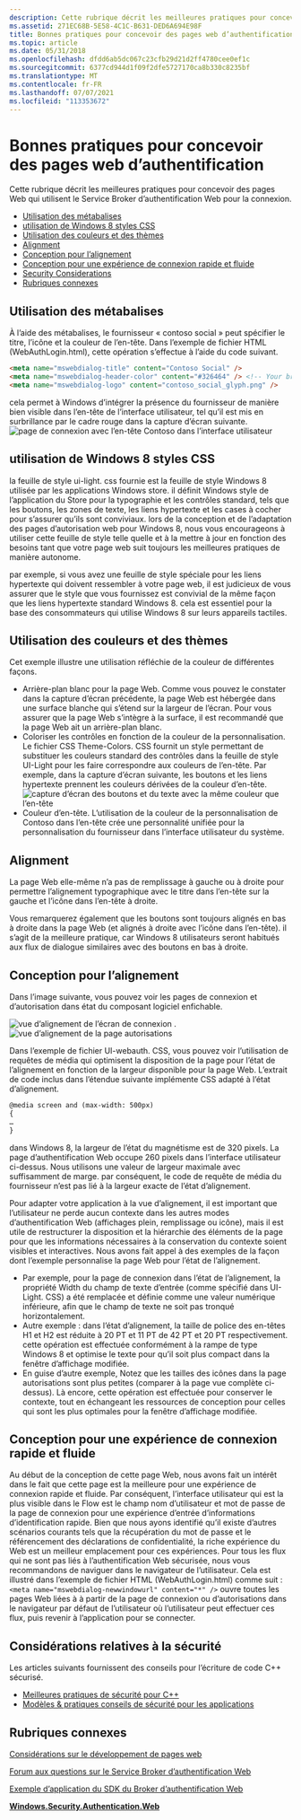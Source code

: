 ```yaml
---
description: Cette rubrique décrit les meilleures pratiques pour concevoir des pages Web qui utilisent le Service Broker d’authentification Web pour la connexion.
ms.assetid: 271EC68B-5E58-4C1C-B631-DED6A694E98F
title: Bonnes pratiques pour concevoir des pages web d’authentification
ms.topic: article
ms.date: 05/31/2018
ms.openlocfilehash: dfdd6ab5dc067c23cfb29d21d2ff4780cee0ef1c
ms.sourcegitcommit: 6377cd944d1f09f2dfe5727170ca8b330c8235bf
ms.translationtype: MT
ms.contentlocale: fr-FR
ms.lasthandoff: 07/07/2021
ms.locfileid: "113353672"
---
```

# <a name="best-practices-for-designing-authentication-web-pages"></a>Bonnes pratiques pour concevoir des pages web d’authentification

Cette rubrique décrit les meilleures pratiques pour concevoir des pages Web qui utilisent le Service Broker d’authentification Web pour la connexion.

-   [Utilisation des métabalises](#use-of-metatags)
-   [utilisation de Windows 8 styles CSS](#use-of-windows-8-css-styling)
-   [Utilisation des couleurs et des thèmes](#use-of-color-and-themes)
-   [Alignment](#alignment)
-   [Conception pour l’alignement](#designing-for-snap)
-   [Conception pour une expérience de connexion rapide et fluide](#designing-for-a-fast-and-fluid-login-experience)
-   [Security Considerations](#security-considerations)
-   [Rubriques connexes](#related-topics)

## <a name="use-of-metatags"></a>Utilisation des métabalises

À l’aide des métabalises, le fournisseur « contoso social » peut spécifier le titre, l’icône et la couleur de l’en-tête. Dans l’exemple de fichier HTML (WebAuthLogin.html), cette opération s’effectue à l’aide du code suivant.


```HTML
<meta name="mswebdialog-title" content="Contoso Social" />
<meta name="mswebdialog-header-color" content="#326464" /> <!-- Your brand color -->
<meta name="mswebdialog-logo" content="contoso_social_glyph.png" />
```



cela permet à Windows d’intégrer la présence du fournisseur de manière bien visible dans l’en-tête de l’interface utilisateur, tel qu’il est mis en surbrillance par le cadre rouge dans la capture d’écran suivante. ![page de connexion avec l’en-tête Contoso dans l’interface utilisateur](images/wab-figure17.png)

## <a name="use-of-windows-8-css-styling"></a>utilisation de Windows 8 styles CSS

la feuille de style ui-light. css fournie est la feuille de style Windows 8 utilisée par les applications Windows store. il définit Windows style de l’application du Store pour la typographie et les contrôles standard, tels que les boutons, les zones de texte, les liens hypertexte et les cases à cocher pour s’assurer qu’ils sont conviviaux. lors de la conception et de l’adaptation des pages d’autorisation web pour Windows 8, nous vous encourageons à utiliser cette feuille de style telle quelle et à la mettre à jour en fonction des besoins tant que votre page web suit toujours les meilleures pratiques de manière autonome.

par exemple, si vous avez une feuille de style spéciale pour les liens hypertexte qui doivent ressembler à votre page web, il est judicieux de vous assurer que le style que vous fournissez est convivial de la même façon que les liens hypertexte standard Windows 8. cela est essentiel pour la base des consommateurs qui utilise Windows 8 sur leurs appareils tactiles.

## <a name="use-of-color-and-themes"></a>Utilisation des couleurs et des thèmes

Cet exemple illustre une utilisation réfléchie de la couleur de différentes façons.

-   Arrière-plan blanc pour la page Web. Comme vous pouvez le constater dans la capture d’écran précédente, la page Web est hébergée dans une surface blanche qui s’étend sur la largeur de l’écran. Pour vous assurer que la page Web s’intègre à la surface, il est recommandé que la page Web ait un arrière-plan blanc.
-   Coloriser les contrôles en fonction de la couleur de la personnalisation. Le fichier CSS Theme-Colors. CSS fournit un style permettant de substituer les couleurs standard des contrôles dans la feuille de style UI-Light pour les faire correspondre aux couleurs de l’en-tête. Par exemple, dans la capture d’écran suivante, les boutons et les liens hypertexte prennent les couleurs dérivées de la couleur d’en-tête. ![capture d’écran des boutons et du texte avec la même couleur que l’en-tête](images/wab-figure11.png)
-   Couleur d’en-tête. L’utilisation de la couleur de la personnalisation de Contoso dans l’en-tête crée une personnalité unifiée pour la personnalisation du fournisseur dans l’interface utilisateur du système.

## <a name="alignment"></a>Alignment

La page Web elle-même n’a pas de remplissage à gauche ou à droite pour permettre l’alignement typographique avec le titre dans l’en-tête sur la gauche et l’icône dans l’en-tête à droite.

Vous remarquerez également que les boutons sont toujours alignés en bas à droite dans la page Web (et alignés à droite avec l’icône dans l’en-tête). il s’agit de la meilleure pratique, car Windows 8 utilisateurs seront habitués aux flux de dialogue similaires avec des boutons en bas à droite.

## <a name="designing-for-snap"></a>Conception pour l’alignement

Dans l’image suivante, vous pouvez voir les pages de connexion et d’autorisation dans état du composant logiciel enfichable.

![vue d’alignement de l’écran de connexion ](images/wab-figure12.png) . ![vue d’alignement de la page autorisations ](images/wab-figure13.png)

Dans l’exemple de fichier UI-webauth. CSS, vous pouvez voir l’utilisation de requêtes de média qui optimisent la disposition de la page pour l’état de l’alignement en fonction de la largeur disponible pour la page Web. L’extrait de code inclus dans l’étendue suivante implémente CSS adapté à l’état d’alignement.


```HTML
@media screen and (max-width: 500px) 
{
…
}
```



dans Windows 8, la largeur de l’état du magnétisme est de 320 pixels. La page d’authentification Web occupe 260 pixels dans l’interface utilisateur ci-dessus. Nous utilisons une valeur de largeur maximale avec suffisamment de marge. par conséquent, le code de requête de média du fournisseur n’est pas lié à la largeur exacte de l’état d’alignement.

Pour adapter votre application à la vue d’alignement, il est important que l’utilisateur ne perde aucun contexte dans les autres modes d’authentification Web (affichages plein, remplissage ou icône), mais il est utile de restructurer la disposition et la hiérarchie des éléments de la page pour que les informations nécessaires à la conservation du contexte soient visibles et interactives. Nous avons fait appel à des exemples de la façon dont l’exemple personnalise la page Web pour l’état de l’alignement.

-   Par exemple, pour la page de connexion dans l’état de l’alignement, la propriété Width du champ de texte d’entrée (comme spécifié dans UI-Light. CSS) a été remplacée et définie comme une valeur numérique inférieure, afin que le champ de texte ne soit pas tronqué horizontalement.
-   Autre exemple : dans l’état d’alignement, la taille de police des en-têtes H1 et H2 est réduite à 20 PT et 11 PT de 42 PT et 20 PT respectivement. cette opération est effectuée conformément à la rampe de type Windows 8 et optimise le texte pour qu’il soit plus compact dans la fenêtre d’affichage modifiée.
-   En guise d’autre exemple, Notez que les tailles des icônes dans la page autorisations sont plus petites (comparer à la page vue complète ci-dessus). Là encore, cette opération est effectuée pour conserver le contexte, tout en échangeant les ressources de conception pour celles qui sont les plus optimales pour la fenêtre d’affichage modifiée.

## <a name="designing-for-a-fast-and-fluid-login-experience"></a>Conception pour une expérience de connexion rapide et fluide

Au début de la conception de cette page Web, nous avons fait un intérêt dans le fait que cette page est la meilleure pour une expérience de connexion rapide et fluide. Par conséquent, l’interface utilisateur qui est la plus visible dans le Flow est le champ nom d’utilisateur et mot de passe de la page de connexion pour une expérience d’entrée d’informations d’identification rapide. Bien que nous ayons identifié qu’il existe d’autres scénarios courants tels que la récupération du mot de passe et le référencement des déclarations de confidentialité, la riche expérience du Web est un meilleur emplacement pour ces expériences. Pour tous les flux qui ne sont pas liés à l’authentification Web sécurisée, nous vous recommandons de naviguer dans le navigateur de l’utilisateur. Cela est illustré dans l’exemple de fichier HTML (WebAuthLogin.html) comme suit : `<meta name="mswebdialog-newwindowurl" content="*" />` ouvre toutes les pages Web liées à à partir de la page de connexion ou d’autorisations dans le navigateur par défaut de l’utilisateur où l’utilisateur peut effectuer ces flux, puis revenir à l’application pour se connecter.

## <a name="security-considerations"></a>Considérations relatives à la sécurité

Les articles suivants fournissent des conseils pour l’écriture de code C++ sécurisé.

-   [Meilleures pratiques de sécurité pour C++](/cpp/security/security-best-practices-for-cpp)
-   [Modèles & pratiques conseils de sécurité pour les applications](/previous-versions/msp-n-p/ff650760(v=pandp.10))

## <a name="related-topics"></a>Rubriques connexes

<dl> <dt>

[Considérations sur le développement de pages web](considerations-for-the-web-page-development.md)
</dt> <dt>

[Forum aux questions sur le Service Broker d’authentification Web](faq-for-web-authentication-broker.yml)
</dt> <dt>

[Exemple d’application du SDK du Broker d’authentification Web](https://github.com/microsoft/Windows-universal-samples/tree/master/Samples/WebAuthenticationBroker)
</dt> <dt>

[**Windows.Security.Authentication.Web**](/uwp/api/Windows.Security.Authentication.Web)
</dt> </dl>

 

 
